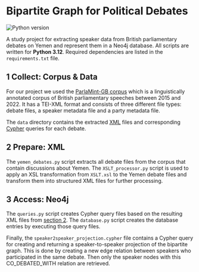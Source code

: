
# Bipartite Graph for Political Debates

![Python version](https://img.shields.io/badge/python-3.12%2B-blue)

A study project for extracting speaker data from British parliamentary debates on Yemen and represent them in a Neo4j database. All scripts are written for **Python 3.12**. Required dependencies are listed in the ``requirements.txt`` file.

## 1 Collect: Corpus & Data

For our project we used the [ParlaMint-GB corpus](https://www.clarin.si/repository/xmlui/handle/11356/1912 "ParlaMint-GB") which is a linguistically annotated corpus of British parliamentary speeches between 2015 and 2022. It has a TEI-XML format and consists of three different file types: debate files, a speaker metadata file and a party metadata file.

The ``data`` directory contains the extracted [XML](./data/xml/) files and corresponding [Cypher](./data/queries/) queries for each debate.

## 2 Prepare: XML

The ``yemen_debates.py`` script extracts all debate files from the corpus that contain discussions about Yemen.
The ``XSLT_processor.py`` script is used to apply an XSL transformation from ``XSLT.xsl`` to the Yemen debate files and transform them into structured XML files for further processing.

## 3 Access: Neo4j

The ``queries.py`` script creates Cypher query files based on the resulting XML files from [section 2](#2-prepare-xml). The ``database.py`` script creates the database entries by executing those query files.

Finally, the ``speaker2speaker_projection.cypher`` file contains a Cypher query for creating and returning a speaker-to-speaker projection of the bipartite graph. This is done by creating a new edge relation between speakers who participated in the same debate. Then only the speaker nodes with this CO_DEBATED_WITH relation are retrieved.
